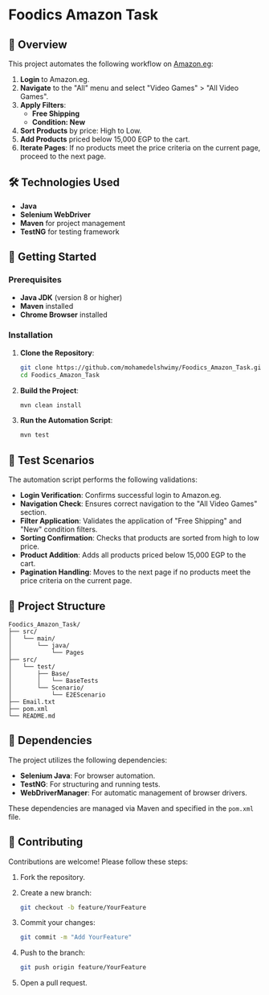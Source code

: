 
# Foodics Amazon Task

## 📌 Overview

This project automates the following workflow on [Amazon.eg](https://www.amazon.eg/):

1. **Login** to Amazon.eg.
2. **Navigate** to the "All" menu and select "Video Games" > "All Video Games".
3. **Apply Filters**:
   - **Free Shipping**
   - **Condition: New**
4. **Sort Products** by price: High to Low.
5. **Add Products** priced below 15,000 EGP to the cart.
6. **Iterate Pages**: If no products meet the price criteria on the current page, proceed to the next page.

## 🛠️ Technologies Used

- **Java**
- **Selenium WebDriver**
- **Maven** for project management
- **TestNG** for testing framework

## 🚀 Getting Started

### Prerequisites

- **Java JDK** (version 8 or higher)
- **Maven** installed
- **Chrome Browser** installed

### Installation

1. **Clone the Repository**:

   ```bash
   git clone https://github.com/mohamedelshwimy/Foodics_Amazon_Task.git
   cd Foodics_Amazon_Task
   ```

2. **Build the Project**:

   ```bash
   mvn clean install
   ```

3. **Run the Automation Script**:

   ```bash
   mvn test
   ```

## 🧪 Test Scenarios

The automation script performs the following validations:

- **Login Verification**: Confirms successful login to Amazon.eg.
- **Navigation Check**: Ensures correct navigation to the "All Video Games" section.
- **Filter Application**: Validates the application of "Free Shipping" and "New" condition filters.
- **Sorting Confirmation**: Checks that products are sorted from high to low price.
- **Product Addition**: Adds all products priced below 15,000 EGP to the cart.
- **Pagination Handling**: Moves to the next page if no products meet the price criteria on the current page.

## 📁 Project Structure

```
Foodics_Amazon_Task/
├── src/
│   └── main/
│       └── java/
│           └── Pages
├── src/
│   └── test/
│       ├── Base/
│       │   └── BaseTests
│       └── Scenario/
│           └── E2EScenario
├── Email.txt
├── pom.xml
└── README.md
```

## 📄 Dependencies

The project utilizes the following dependencies:

- **Selenium Java**: For browser automation.
- **TestNG**: For structuring and running tests.
- **WebDriverManager**: For automatic management of browser drivers.

These dependencies are managed via Maven and specified in the `pom.xml` file.

## 🤝 Contributing

Contributions are welcome! Please follow these steps:

1. Fork the repository.
2. Create a new branch:

   ```bash
   git checkout -b feature/YourFeature
   ```

3. Commit your changes:

   ```bash
   git commit -m "Add YourFeature"
   ```

4. Push to the branch:

   ```bash
   git push origin feature/YourFeature
   ```

5. Open a pull request.
